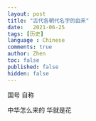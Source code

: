 ```yaml
---
layout: post
title: "古代各朝代名字的由来"
date:   2021-06-25
tags: [历史]
language : Chinese
comments: true
author: Zhen
toc: false
published: false
hidden: false
---
```


国号 
自称

中华怎么来的 华就是花

<!--stackedit_data:
eyJoaXN0b3J5IjpbMTQ2MTgwMjQzLDM4MDgwNTIwOCwxOTk3OT
I1MTY2XX0=
-->